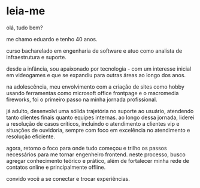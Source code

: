 # leia-me

olá, tudo bem?

me chamo eduardo e tenho 40 anos.

curso bacharelado em engenharia de software e atuo como analista de infraestrutura e suporte.

desde a infância, sou apaixonado por tecnologia - com um interesse inicial em videogames e que se expandiu para outras áreas ao longo dos anos.

na adolescência, meu envolvimento com a criação de sites como hobby usando ferramentas como microsoft office frontpage e o macromedia fireworks, foi o primeiro passo na minha jornada profissional.

já adulto, desenvolvi uma sólida trajetória no suporte ao usuário, atendendo tanto clientes finais quanto equipes internas. ao longo dessa jornada, liderei a resolução de casos críticos, incluindo o atendimento a clientes vip e situações de ouvidoria, sempre com foco em excelência no atendimento e resolução eficiente.

agora, retomo o foco para onde tudo começou e trilho os passos necessários para me tornar engenheiro frontend. neste processo, busco agregar conhecimento teórico e prático, além de fortalecer minha rede de contatos online e principalmente offline.

convido você a se conectar e trocar experiências.
